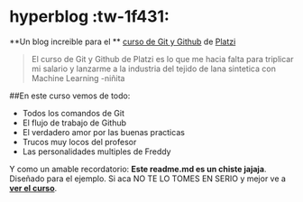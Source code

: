 # hyperblog :tw-1f431:
**Un blog increible para el ** [curso de Git y Github](http://platzi.com/cursos/git-github/ "curso de Git y Github") de [Platzi](http://platzi.com/ "Platzi")
>El curso de Git y Github de Platzi es lo que me hacia falta para triplicar mi 
salario y lanzarme a la industria del tejido de lana sintetica con Machine 
Learning
>-niñita

##En este curso vemos de todo:
* Todos los comandos de Git
* El flujo de trabajo de Github
* El verdadero amor por las buenas practicas
* Trucos muy locos del profesor
* Las personalidades multiples de Freddy

Y como un amable recordatorio: **Este readme.md es un chiste jajaja**. Diseñado para el ejemplo. Si aca NO TE LO TOMES EN SERIO y mejor ve a [**ver el curso**](http://platzi.com/cursos/git-github/ "ver el curso").

